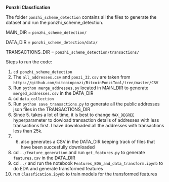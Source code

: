 **Ponzhi Classfication**

The folder `ponzhi_scheme_detection` contains all the files to generate the dataset and run the ponzhi_scheme_detection.


MAIN_DIR = `ponzhi_scheme_detection/`

DATA_DIR = `ponzhi_scheme_detection/data/`

TRANSACTIONS_DIR = `ponzhi_scheme_detection/transactions/`

Steps to run the code:
1. `cd ponzhi_scheme_detection`
2. The `all_addresses.csv` and `ponzi_32.csv` are taken from `https://github.com/bitcoinponzi/BitcoinPonziTool/tree/master/CSV`
3. Run `python merge_addresses.py` located in MAIN_DIR to generate `merged_addresses.csv` in the DATA_DIR
4. cd `data_collection`
5. Run `python save_transactions.py` to generate all the public addresses json files in the TRANSACTIONS_DIR
6. Since 5. takes a lot of time, it is best to change `MAX_DEGREE` hyperparameter to dowload transaction details of addresses with less transactions first. I have downloaded all the addresses with transactions less than 25k.
7. 6. also generates a CSV in the DATA_DIR keeping track of files that have been succesfully downloaded
8. cd `../feature_generation` and run `get_features.py` to generate `features.csv` in the DATA_DIR
9. cd `../` and run the notebook `Features_EDA_and_data_transform.ipynb` to do EDA and generate transformed features
10. run `Classfication.ipynb` to train models for the transformed features


